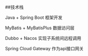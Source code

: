 ##技术栈

Java + Spring Boot 框架开发

MyBatis + MyBatisPlus 数据访问层

Dubbo + Nacos 实现子系统间远程调用

Spring Cloud Gateway 作为api接口网关 